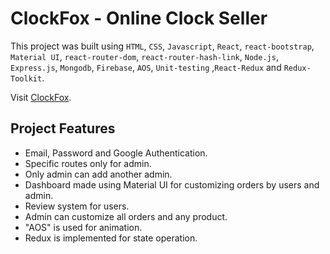 # ClockFox - Online Clock Seller

This project was built using `HTML`, `CSS`, `Javascript`, `React`, `react-bootstrap`, `Material UI`, `react-router-dom`, `react-router-hash-link`, `Node.js`, `Express.js`, `Mongodb`, `Firebase`, `AOS`, `Unit-testing` ,`React-Redux` and `Redux-Toolkit`.

Visit [ClockFox](https://clockfox-client.web.app/).

## Project Features

- Email, Password and Google Authentication.
- Specific routes only for admin.
- Only admin can add another admin.
- Dashboard made using Material UI for customizing orders by users and admin.
- Review system for users.
- Admin can customize all orders and any product.
- "AOS" is used for animation.
- Redux is implemented for state operation.